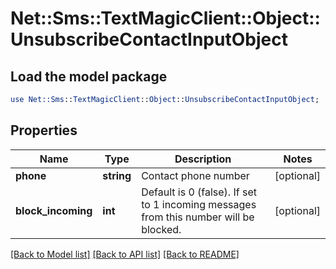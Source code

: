 # Net::Sms::TextMagicClient::Object::UnsubscribeContactInputObject

## Load the model package
```perl
use Net::Sms::TextMagicClient::Object::UnsubscribeContactInputObject;
```

## Properties
Name | Type | Description | Notes
------------ | ------------- | ------------- | -------------
**phone** | **string** | Contact phone number | [optional] 
**block_incoming** | **int** | Default is 0 (false). If set to 1 incoming messages from this number will be blocked. | [optional] 

[[Back to Model list]](../README.md#documentation-for-models) [[Back to API list]](../README.md#documentation-for-api-endpoints) [[Back to README]](../README.md)


